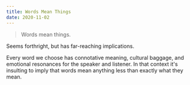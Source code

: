```yaml
---
title: Words Mean Things
date: 2020-11-02
---
```


> Words mean things.

Seems forthright, but has far-reaching implications.

Every word we choose has connotative meaning, cultural baggage, and emotional resonances for the speaker and listener. In that context it's insulting to imply that words mean anything less than exactly what they mean.
